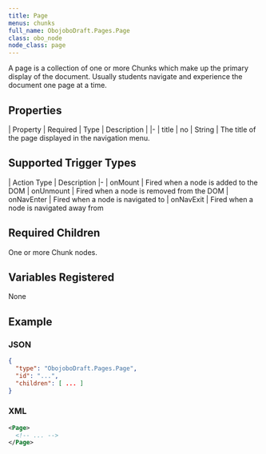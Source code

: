 ```yaml
---
title: Page
menus: chunks
full_name: ObojoboDraft.Pages.Page
class: obo_node
node_class: page
---
```


A page is a collection of one or more Chunks which make up the primary display of the document. Usually students navigate and experience the document one page at a time.

## Properties

| Property | Required | Type | Description |
|-
| title | no | String | The title of the page displayed in the navigation menu.

## Supported Trigger Types

| Action Type | Description
|-
| onMount | Fired when a node is added to the DOM
| onUnmount | Fired when a node is removed from the DOM
| onNavEnter | Fired when a node is navigated to
| onNavExit | Fired when a node is navigated away from

## Required Children

One or more Chunk nodes.

## Variables Registered

None

## Example

### JSON

```json
{
  "type": "ObojoboDraft.Pages.Page",
  "id": "...",
  "children": [ ... ]
}
```

### XML

```xml
<Page>
  <!-- ... -->
</Page>
```
